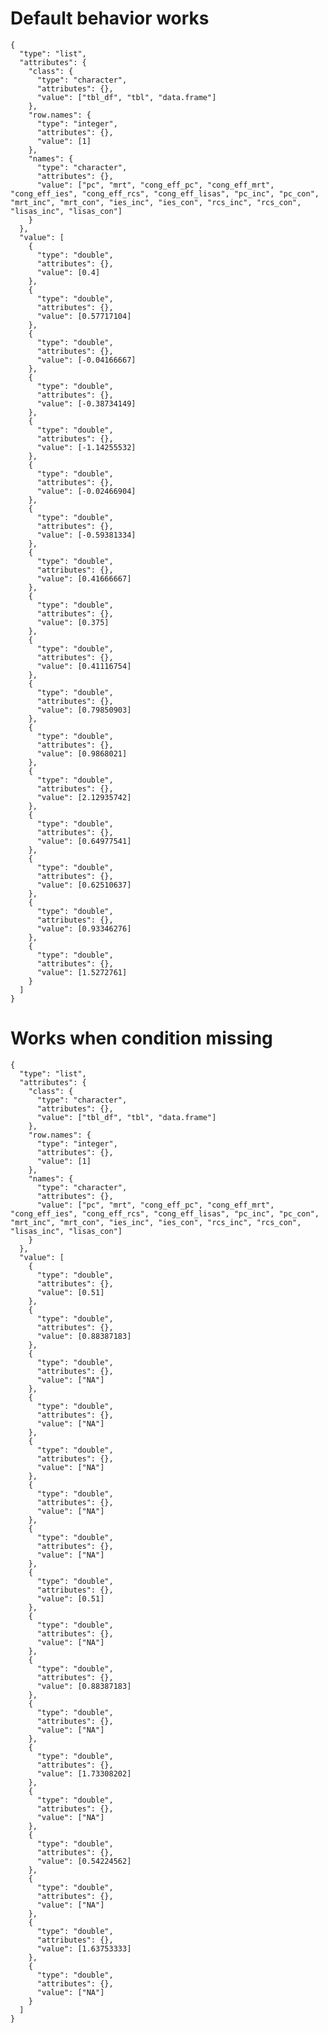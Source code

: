 # Default behavior works

    {
      "type": "list",
      "attributes": {
        "class": {
          "type": "character",
          "attributes": {},
          "value": ["tbl_df", "tbl", "data.frame"]
        },
        "row.names": {
          "type": "integer",
          "attributes": {},
          "value": [1]
        },
        "names": {
          "type": "character",
          "attributes": {},
          "value": ["pc", "mrt", "cong_eff_pc", "cong_eff_mrt", "cong_eff_ies", "cong_eff_rcs", "cong_eff_lisas", "pc_inc", "pc_con", "mrt_inc", "mrt_con", "ies_inc", "ies_con", "rcs_inc", "rcs_con", "lisas_inc", "lisas_con"]
        }
      },
      "value": [
        {
          "type": "double",
          "attributes": {},
          "value": [0.4]
        },
        {
          "type": "double",
          "attributes": {},
          "value": [0.57717104]
        },
        {
          "type": "double",
          "attributes": {},
          "value": [-0.04166667]
        },
        {
          "type": "double",
          "attributes": {},
          "value": [-0.38734149]
        },
        {
          "type": "double",
          "attributes": {},
          "value": [-1.14255532]
        },
        {
          "type": "double",
          "attributes": {},
          "value": [-0.02466904]
        },
        {
          "type": "double",
          "attributes": {},
          "value": [-0.59381334]
        },
        {
          "type": "double",
          "attributes": {},
          "value": [0.41666667]
        },
        {
          "type": "double",
          "attributes": {},
          "value": [0.375]
        },
        {
          "type": "double",
          "attributes": {},
          "value": [0.41116754]
        },
        {
          "type": "double",
          "attributes": {},
          "value": [0.79850903]
        },
        {
          "type": "double",
          "attributes": {},
          "value": [0.9868021]
        },
        {
          "type": "double",
          "attributes": {},
          "value": [2.12935742]
        },
        {
          "type": "double",
          "attributes": {},
          "value": [0.64977541]
        },
        {
          "type": "double",
          "attributes": {},
          "value": [0.62510637]
        },
        {
          "type": "double",
          "attributes": {},
          "value": [0.93346276]
        },
        {
          "type": "double",
          "attributes": {},
          "value": [1.5272761]
        }
      ]
    }

# Works when condition missing

    {
      "type": "list",
      "attributes": {
        "class": {
          "type": "character",
          "attributes": {},
          "value": ["tbl_df", "tbl", "data.frame"]
        },
        "row.names": {
          "type": "integer",
          "attributes": {},
          "value": [1]
        },
        "names": {
          "type": "character",
          "attributes": {},
          "value": ["pc", "mrt", "cong_eff_pc", "cong_eff_mrt", "cong_eff_ies", "cong_eff_rcs", "cong_eff_lisas", "pc_inc", "pc_con", "mrt_inc", "mrt_con", "ies_inc", "ies_con", "rcs_inc", "rcs_con", "lisas_inc", "lisas_con"]
        }
      },
      "value": [
        {
          "type": "double",
          "attributes": {},
          "value": [0.51]
        },
        {
          "type": "double",
          "attributes": {},
          "value": [0.88387183]
        },
        {
          "type": "double",
          "attributes": {},
          "value": ["NA"]
        },
        {
          "type": "double",
          "attributes": {},
          "value": ["NA"]
        },
        {
          "type": "double",
          "attributes": {},
          "value": ["NA"]
        },
        {
          "type": "double",
          "attributes": {},
          "value": ["NA"]
        },
        {
          "type": "double",
          "attributes": {},
          "value": ["NA"]
        },
        {
          "type": "double",
          "attributes": {},
          "value": [0.51]
        },
        {
          "type": "double",
          "attributes": {},
          "value": ["NA"]
        },
        {
          "type": "double",
          "attributes": {},
          "value": [0.88387183]
        },
        {
          "type": "double",
          "attributes": {},
          "value": ["NA"]
        },
        {
          "type": "double",
          "attributes": {},
          "value": [1.73308202]
        },
        {
          "type": "double",
          "attributes": {},
          "value": ["NA"]
        },
        {
          "type": "double",
          "attributes": {},
          "value": [0.54224562]
        },
        {
          "type": "double",
          "attributes": {},
          "value": ["NA"]
        },
        {
          "type": "double",
          "attributes": {},
          "value": [1.63753333]
        },
        {
          "type": "double",
          "attributes": {},
          "value": ["NA"]
        }
      ]
    }

